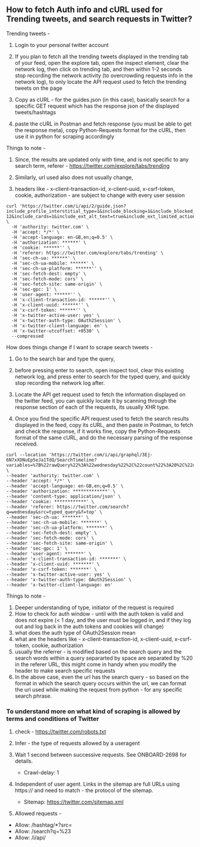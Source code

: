 ## How to fetch Auth info and cURL used for Trending tweets, and search requests in Twitter?


Trending tweets  - 

1. Login to your personal twitter account

2. If you plan to fetch all the trending tweets displayed in the trending tab of your feed, open the explore tab, 
open the inspect element, clear the network log, then click on trending tab, and then within 1-2 seconds stop recording the network activity (to overcrowding requests info in the network log), to only locate the API request used to fetch the trending tweets on the page

3. Copy as cURL - for the guides.json (in this case), basically search for a specific GET request which has the response json of the displayed tweets/hashtags

4. paste the cURL in Postman and fetch response (you must be able to get the response meta), copy Python-Requests format for the cURL, then use it in python for scraping accordingly


Things to note - 

1. Since, the results are updated only with time, and is not specific to any search term, referer - https://twitter.com/explore/tabs/trending

2. Similarly, url used also does not usually change, 

3. headers like - x-client-transaction-id, x-client-uuid, x-csrf-token, cookie, authorization - are subject to change with every user session






```
curl 'https://twitter.com/i/api/2/guide.json?include_profile_interstitial_type=1&include_blocking=1&include_blocked_by=1&include_followed_by=1&include_want_retweets=1&include_mute_edge=1&include_can_dm=1&include_can_media_tag=1&include_ext_has_nft_avatar=1&include_ext_is_blue_verified=1&include_ext_verified_type=1&include_ext_profile_image_shape=1&skip_status=1&cards_platform=Web-12&include_cards=1&include_ext_alt_text=true&include_ext_limited_action_results=true&include_quote_count=true&include_reply_count=1&tweet_mode=extended&include_ext_views=true&include_entities=true&include_user_entities=true&include_ext_media_color=true&include_ext_media_availability=true&include_ext_sensitive_media_warning=true&include_ext_trusted_friends_metadata=true&send_error_codes=true&simple_quoted_tweet=true&tab_category=objective_trends&count=20&ext=mediaStats%2ChighlightedLabel%2ChasNftAvatar%2CvoiceInfo%2CbirdwatchPivot%2CsuperFollowMetadata%2CunmentionInfo%2CeditControl' \
  -H 'authority: twitter.com' \
  -H 'accept: */*' \
  -H 'accept-language: en-GB,en;q=0.5' \
  -H 'authorization: ******' \
  -H 'cookie: ******'' \
  -H 'referer: https://twitter.com/explore/tabs/trending' \
  -H 'sec-ch-ua: ******' \
  -H 'sec-ch-ua-mobile: ******' \
  -H 'sec-ch-ua-platform: ******'' \
  -H 'sec-fetch-dest: empty' \
  -H 'sec-fetch-mode: cors' \
  -H 'sec-fetch-site: same-origin' \
  -H 'sec-gpc: 1' \
  -H 'user-agent: ******'' \
  -H 'x-client-transaction-id: ******'' \
  -H 'x-client-uuid: ******'' \
  -H 'x-csrf-token: ******'' \
  -H 'x-twitter-active-user: yes' \
  -H 'x-twitter-auth-type: OAuth2Session' \
  -H 'x-twitter-client-language: en' \
  -H 'x-twitter-utcoffset: +0530' \
  --compressed
```


How does things change if I want to scrape search tweets - 

1. Go to the search bar and type the query, 

2. before pressing enter to search, open inspect tool, clear this existing network log, and press enter to search for the typed query, and quickly stop recording the network log after.

3. Locate the API get request used to fetch the information displayed on the twitter feed, you can quickly locate it by scanning through the response section of each of the requests, its usually XHR type.

4. Once you find the specific API request used to fetch the search results displayed in the feed, copy its cURL, and then paste in Postman, to fetch and check the response, if it works fine, copy the Python-Requests format of the same cURL, and do the necessary parsing of the response received.


```
curl --location 'https://twitter.com/i/api/graphql/3Ej-6N7xXONuEp5eJa1TdQ/SearchTimeline?variables=%7B%22rawQuery%22%3A%22wednesday%22%2C%22count%22%3A20%2C%22querySource%22%3A%22typed_query%22%2C%22product%22%3A%22Top%22%7D&features=%7B%22responsive_web_graphql_exclude_directive_enabled%22%3Atrue%2C%22verified_phone_label_enabled%22%3Atrue%2C%22creator_subscriptions_tweet_preview_api_enabled%22%3Atrue%2C%22responsive_web_graphql_timeline_navigation_enabled%22%3Atrue%2C%22responsive_web_graphql_skip_user_profile_image_extensions_enabled%22%3Afalse%2C%22tweetypie_unmention_optimization_enabled%22%3Atrue%2C%22responsive_web_edit_tweet_api_enabled%22%3Atrue%2C%22graphql_is_translatable_rweb_tweet_is_translatable_enabled%22%3Atrue%2C%22view_counts_everywhere_api_enabled%22%3Atrue%2C%22longform_notetweets_consumption_enabled%22%3Atrue%2C%22responsive_web_twitter_article_tweet_consumption_enabled%22%3Afalse%2C%22tweet_awards_web_tipping_enabled%22%3Afalse%2C%22freedom_of_speech_not_reach_fetch_enabled%22%3Atrue%2C%22standardized_nudges_misinfo%22%3Atrue%2C%22tweet_with_visibility_results_prefer_gql_limited_actions_policy_enabled%22%3Atrue%2C%22longform_notetweets_rich_text_read_enabled%22%3Atrue%2C%22longform_notetweets_inline_media_enabled%22%3Atrue%2C%22responsive_web_media_download_video_enabled%22%3Afalse%2C%22responsive_web_enhance_cards_enabled%22%3Afalse%7D' \
--header 'authority: twitter.com' \
--header 'accept: */*' \
--header 'accept-language: en-GB,en;q=0.5' \
--header 'authorization: *************' \
--header 'content-type: application/json' \
--header 'cookie: ************' \
--header 'referer: https://twitter.com/search?q=wednesday&src=typed_query&f=top' \
--header 'sec-ch-ua: *******' \
--header 'sec-ch-ua-mobile: *******' \
--header 'sec-ch-ua-platform: *******' \
--header 'sec-fetch-dest: empty' \
--header 'sec-fetch-mode: cors' \
--header 'sec-fetch-site: same-origin' \
--header 'sec-gpc: 1' \
--header 'user-agent: *******' \
--header 'x-client-transaction-id: *******' \
--header 'x-client-uuid: *******' \
--header 'x-csrf-token: *******' \
--header 'x-twitter-active-user: yes' \
--header 'x-twitter-auth-type: OAuth2Session' \
--header 'x-twitter-client-language: en'
```


Things to note - 


1. Deeper understanding of type, initiator of the request is required
2. How to check for auth window - until with the auth token is valid and does not expire (< 1 day, and the user must be logged in, and if they log out and log back in the auth tokens and cookies will change)
3. what does the auth type of OAuth2Session mean
4. what are the headers like - x-client-transaction-id, x-client-uuid, x-csrf-token, cookie, authorization
5. usually the referrer - is modified based on the search query and the search words within a query separarted by space are separated by %20 in the referer URL, this might come in handy when you modify the header to make search specific requests
6. In the above case, even the url has the search query - so based on the format in which the search query occurs within the url, we can format the url used while making the request from python - for any specific search phrase.



### To understand more on what kind of scraping is allowed by terms and conditions of Twitter

1. check - https://twitter.com/robots.txt

2. Infer - the type of requests allowed by a useragent

3. Wait 1 second between successive requests. See ONBOARD-2698 for details.
   - Crawl-delay: 1
4. Independent of user agent. Links in the sitemap are full URLs using https:// and need to match - the protocol of the sitemap.
   - Sitemap: https://twitter.com/sitemap.xml  

5. Allowed requests - 
  - Allow: /hashtag/*?src=
  - Allow: /search?q=%23
  - Allow: /i/api/
